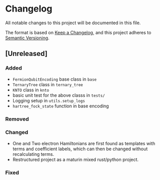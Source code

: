 # Changelog

All notable changes to this project will be documented in this file.

The format is based on [Keep a Changelog](https://keepachangelog.com/en/1.1.0/),
and this project adheres to [Semantic Versioning](https://semver.org/spec/v2.0.0.html).

## [Unreleased]

### Added
- `FermionQubitEncoding` base class in `base`
- `TernaryTree` class in `ternary_tree`
- `KNTO` class in `knto`
- basic unit test for the above classs in `tests/`
- Logging setup in `utils.setup_logs`
- `hartree_fock_state` function in base encoding

### Removed

### Changed
- One and Two electron Hamiltonians are first found as templates with terms and coefficient labels, which can then be changed without recalculating terms.
- Restructured project as a maturin mixed rust/python project.

### Fixed 